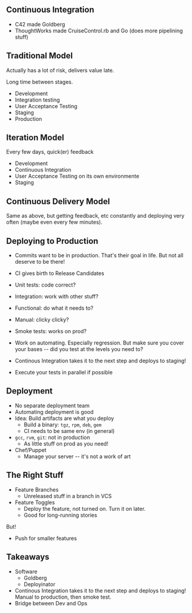 Continuous Integration
----------------------

* C42 made Goldberg
* ThoughtWorks made CruiseControl.rb and Go (does more pipelining stuff)

Traditional Model
-----------------

Actually has a lot of risk, delivers value late.

Long time between stages.

* Development
* Integration testing
* User Acceptance Testing
* Staging
* Production

Iteration Model
---------------

Every few days, quick(er) feedback

* Development
* Continuous Integration
* User Acceptance Testing on its own environmente
* Staging

Continuous Delivery Model
-------------------------

Same as above, but getting feedback, etc constantly and deploying very often (maybe even every few minutes).

Deploying to Production
-----------------------

* Commits want to be in production.  That's their goal in life.  But not all deserve to be there!
* CI gives birth to Release Candidates

* Unit tests: code correct?
* Integration: work with other stuff?
* Functional: do what it needs to?
* Manual: clicky clicky?
* Smoke tests: works on prod?

* Work on automating.  Especially regression.  But make sure you cover your bases -- did you test at the levels you need to?
* Continous Integration takes it to the next step and deploys to staging!
* Execute your tests in parallel if possible

Deployment
----------

* No separate deployment team
* Automating deployment is good
* Idea: Build artifacts are what you deploy
  * Build a binary: `tgz`, `rpm`, `deb`, `gem`
  * CI needs to be same env (in general)
* `gcc`, `rvm`, `git`: not in production
  * As little stuff on prod as you need!
* Chef/Puppet
  * Manage your server -- it's not a work of art

The Right Stuff
---------------

* Feature Branches
  * Unreleased stuff in a branch in VCS
* Feature Toggles
  * Deploy the feature, not turned on.  Turn it on later.
  * Good for long-running stories

But!

* Push for smaller features

Takeaways
---------

* Software
  * Goldberg
  * Deployinator
* Continous Integration takes it to the next step and deploys to staging!  Manual to production, then smoke test.
* Bridge between Dev and Ops
